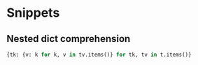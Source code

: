 # Snippets

## Nested dict comprehension

``````python
{tk: {v: k for k, v in tv.items()} for tk, tv in t.items()}
``````
